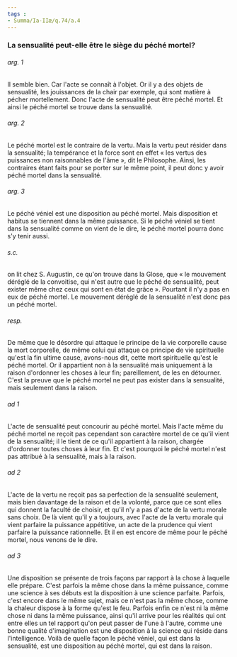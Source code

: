 ```yaml
---
tags : 
- Summa/Ia-IIæ/q.74/a.4
---
```


### La sensualité peut-elle être le siège du péché mortel?

###### arg. 1
Il semble bien. Car l'acte se connaît à l'objet. Or il y a des objets de sensualité, les jouissances de la chair par exemple, qui sont matière à pécher mortellement. Donc l'acte de sensualité peut être péché mortel. Et ainsi le péché mortel se trouve dans la sensualité. 

###### arg. 2
Le péché mortel est le contraire de la vertu. Mais la vertu peut résider dans la sensualité; la tempérance et la force sont en effet « les vertus des puissances non raisonnables de l'âme », dit le Philosophe. Ainsi, les contraires étant faits pour se porter sur le même point, il peut donc y avoir péché mortel dans la sensualité. 

###### arg. 3
Le péché véniel est une disposition au péché mortel. Mais disposition et habitus se tiennent dans la même puissance. Si le péché véniel se tient dans la sensualité comme on vient de le dire, le péché mortel pourra donc s'y tenir aussi. 

###### s.c.
on lit chez S. Augustin, ce qu'on trouve dans la Glose, que « le mouvement déréglé de la convoitise, qui n'est autre que le péché de sensualité, peut exister même chez ceux qui sont en état de grâce ». Pourtant il n'y a pas en eux de péché mortel. Le mouvement déréglé de la sensualité n'est donc pas un péché mortel. 

###### resp.
De même que le désordre qui attaque le principe de la vie corporelle cause la mort corporelle, de même celui qui attaque ce principe de vie spirituelle qu'est la fin ultime cause, avons-nous dit, cette mort spirituelle qu'est le péché mortel. Or il appartient non à la sensualité mais uniquement à la raison d'ordonner les choses à leur fin; pareillement, de les en détourner. C'est la preuve que le péché mortel ne peut pas exister dans la sensualité, mais seulement dans la raison. 

###### ad 1
L'acte de sensualité peut concourir au péché mortel. Mais l'acte même du péché mortel ne reçoit pas cependant son caractère mortel de ce qu'il vient de la sensualité; il le tient de ce qu'il appartient à la raison, chargée d'ordonner toutes choses à leur fin. Et c'est pourquoi le péché mortel n'est pas attribué à la sensualité, mais à la raison. 

###### ad 2
L'acte de la vertu ne reçoit pas sa perfection de la sensualité seulement, mais bien davantage de la raison et de la volonté, parce que ce sont elles qui donnent la faculté de choisir, et qu'il n'y a pas d'acte de la vertu morale sans choix. De là vient qu'il y a toujours, avec l'acte de la vertu morale qui vient parfaire la puissance appétitive, un acte de la prudence qui vient parfaire la puissance rationnelle. Et il en est encore de même pour le péché mortel, nous venons de le dire. 

###### ad 3
Une disposition se présente de trois façons par rapport à la chose à laquelle elle prépare. C'est parfois la même chose dans la même puissance, comme une science à ses débuts est la disposition à une science parfaite. Parfois, c'est encore dans le même sujet, mais ce n'est pas la même chose, comme la chaleur dispose à la forme qu'est le feu. Parfois enfin ce n'est ni la même chose ni dans la même puissance, ainsi qu'il arrive pour les réalités qui ont entre elles un tel rapport qu'on peut passer de l'une à l'autre, comme une bonne qualité d'imagination est une disposition à la science qui réside dans l'intelligence. Voilà de quelle façon le péché véniel, qui est dans la sensualité, est une disposition au péché mortel, qui est dans la raison. 

